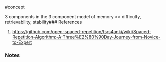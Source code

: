 #concept

3 components in the 3 component model of memory >> difficulty, retrievability, stability### References
<!--LEARN:ER98bhd9-->
1. https://github.com/open-spaced-repetition/fsrs4anki/wiki/Spaced-Repetition-Algorithm:-A-Three%E2%80%90Day-Journey-from-Novice-to-Expert

### Notes




